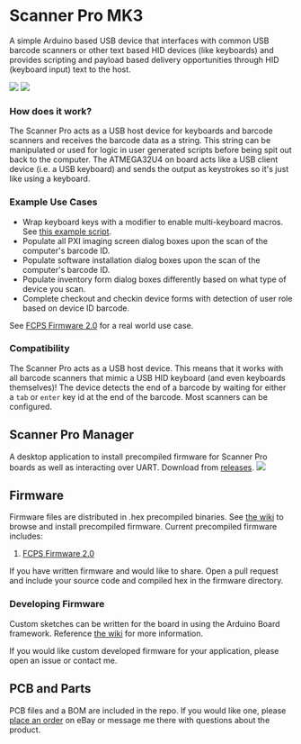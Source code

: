 
# Scanner Pro MK3
A simple Arduino based USB device that interfaces with common USB barcode scanners or other text based HID devices (like keyboards) and provides scripting and payload based delivery opportunities through HID (keyboard input) text to the host.

![](/docs/board_v2.png)
![](/docs/board_v2_keyboard.png)

### How does it work?
The Scanner Pro acts as a USB host device for keyboards and barcode scanners and receives the barcode data as a string. This string can be manipulated or used for logic in user generated scripts before being spit out back to the computer. The ATMEGA32U4 on board acts like a USB client device (i.e. a USB keyboard) and sends the output as keystrokes so it's just like using a keyboard.

### Example Use Cases
- Wrap keyboard keys with a modifier to enable multi-keyboard macros. See [this example script](https://github.com/oschwartz10612/Scanner-Pro-MK3/wiki/Keyboard-Pass-through). 
- Populate all PXI imaging screen dialog boxes upon the scan of the computer's barcode ID.
- Populate software installation dialog boxes upon the scan of the computer's barcode ID.
- Populate inventory form dialog boxes differently based on what type of device you scan.
- Complete checkout and checkin device forms with detection of user role based on device ID barcode.

See [FCPS Firmware 2.0](https://github.com/oschwartz10612/Scanner-Pro-MK3/wiki/FCPS-Precompiled-Firmware-2.0) for a real world use case.

### Compatibility
The Scanner Pro acts as a USB host device. This means that it works with all barcode scanners that mimic a USB HID keyboard (and even keyboards themselves)! The device detects the end of a barcode by waiting for either a `tab` or `enter` key id at the end of the barcode. Most scanners can be configured.

## Scanner Pro Manager
A desktop application to install precompiled firmware for Scanner Pro boards as well as interacting over UART. Download from [releases](https://github.com/oschwartz10612/Scanner-Pro-MK3/releases). 
![](/docs/demo.png)

## Firmware
Firmware files are distributed in .hex precompiled binaries. See [the wiki](https://github.com/oschwartz10612/Scanner-Pro-MK3/wiki/FCPS-Precompiled-Firmware-2.0) to browse and install precompiled firmware. Current precompiled firmware includes:
 1. [FCPS Firmware 2.0](https://github.com/oschwartz10612/Scanner-Pro-MK3/wiki/FCPS-Precompiled-Firmware-2.0)

If you have written firmware and would like to share. Open a pull request and include your source code and compiled hex in the firmware directory.

### Developing Firmware
Custom sketches can be written for the board in using the Arduino Board framework. Reference [the wiki](https://github.com/oschwartz10612/Scanner-Pro-MK3/wiki/Developing-Custom-Scripts-and-Firmware) for more information.

If you would like custom developed firmware for your application, please open an issue or contact me.

## PCB and Parts
PCB files and a BOM are included in the repo. If you would like one, please [place an order](https://www.ebay.com/itm/194171078355) on eBay or message me there with questions about the product.


